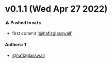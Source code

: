 # v0.1.1 (Wed Apr 27 2022)

#### ⚠️ Pushed to `main`

- first commit ([@hafizglasswall](https://github.com/hafizglasswall))

#### Authors: 1

- [@hafizglasswall](https://github.com/hafizglasswall)
